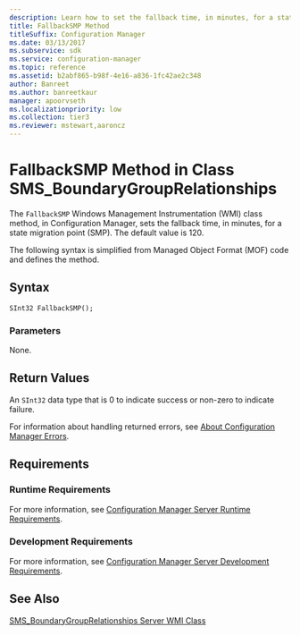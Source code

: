 ```yaml
---
description: Learn how to set the fallback time, in minutes, for a state migration point (SMP) using FallbackSMP.
title: FallbackSMP Method
titleSuffix: Configuration Manager
ms.date: 03/13/2017
ms.subservice: sdk
ms.service: configuration-manager
ms.topic: reference
ms.assetid: b2abf865-b98f-4e16-a836-1fc42ae2c348
author: Banreet
ms.author: banreetkaur
manager: apoorvseth
ms.localizationpriority: low
ms.collection: tier3
ms.reviewer: mstewart,aaroncz 
---
```

# FallbackSMP Method in Class SMS_BoundaryGroupRelationships
 The `FallbackSMP` Windows Management Instrumentation (WMI) class method, in Configuration Manager, sets the fallback time, in minutes, for a state migration point (SMP). The default value is 120.  

 The following syntax is simplified from Managed Object Format (MOF) code and defines the method.  

## Syntax  

```  
SInt32 FallbackSMP();  
```  

### Parameters  
 None.  

## Return Values  
 An `SInt32` data type that is 0 to indicate success or non-zero to indicate failure.  

 For information about handling returned errors, see [About Configuration Manager Errors](../../../../../develop/core/understand/about-configuration-manager-errors.md).  

## Requirements  

### Runtime Requirements  
 For more information, see [Configuration Manager Server Runtime Requirements](../../../../../develop/core/reqs/server-runtime-requirements.md).  

### Development Requirements  
 For more information, see [Configuration Manager Server Development Requirements](../../../../../develop/core/reqs/server-development-requirements.md).  

## See Also  
 [SMS_BoundaryGroupRelationships Server WMI Class](../../../../../develop/reference/core/servers/configure/sms-boundarygrouprelationships-server-wmi-class.md)
